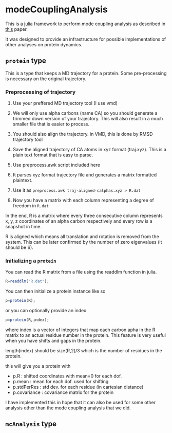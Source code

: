 # modeCouplingAnalysis

This is a julia framework to perform mode coupling analysis as described in [this](http://arxiv.org/pdf/1310.8598.pdf) paper. 

It was designed to provide an infrastructure for possible implementations of other analyses on protein dynamics. 

## `protein` type

This is a type that keeps a MD trajectory for a protein. Some pre-processing is necessary on the original trajectory.

### Preprocessing of trajectory

1. Use your preffered MD trajectory tool (I use vmd)
  1. We will only use alpha carbons (name CA) so you should generate a trimmed down version of your trajectory. This will also result in a much smaller file that is easier to process.
  2. You should also align the trajectory. in VMD, this is done by RMSD trajectory tool
  3. Save the aligned trajectory of CA atoms in xyz format (traj.xyz). This is a plain text format that is easy to parse.

2. Use preprocess.awk script included here
  1. It parses xyz format trajectory file and generates a matrix formatted plaintext. 
  2. Use it as `preprocess.awk traj-aligned-calphas.xyz > R.dat`
  3. Now you have a matrix with each column representing a degree of freedom in `R.dat`

In the end, R is a matrix where every three consecutive column represents x, y, z coordinates of an alpha carbon respectively and every row is a snapshot in time. 

R is aligned which means all translation and rotation is removed from the system. This can be later confirmed by the number of zero eigenvalues (it should be 6).

### Initializing a `protein`

You can read the R matrix from a file using the readdlm function in julia.

```julia
R=readdlm("R.dat");
```

You can then initialize a protein instance like so

```julia
p=protein(R);
```

or you can optionally provide an index

```julia
p=protein(R,index);
```

where index is a vector of integers that map each carbon apha in the R matrix to an actual residue number in the protein. This feature is very useful when you have shifts and gaps in the protein. 

length(index) should be size(R,2)/3 which is the number of residues in the protein.

this will give you a protein with 

* p.R : shifted coordinates with mean=0 for each dof.
* p.mean : mean for each dof. used for shifting
* p.stdPerRes : std dev. for each residue (in cartesian distance)
* p.covariance : covariance matrix for the protein 

I have implemented this in hope that it can also be used for some other analysis other than the mode coupling analysis that we did. 

## `mcAnalysis` type
